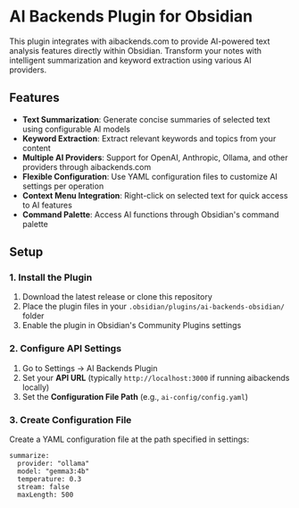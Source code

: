 # AI Backends Plugin for Obsidian

This plugin integrates with aibackends.com to provide AI-powered text analysis features directly within Obsidian. Transform your notes with intelligent summarization and keyword extraction using various AI providers.

## Features

- **Text Summarization**: Generate concise summaries of selected text using configurable AI models
- **Keyword Extraction**: Extract relevant keywords and topics from your content
- **Multiple AI Providers**: Support for OpenAI, Anthropic, Ollama, and other providers through aibackends.com
- **Flexible Configuration**: Use YAML configuration files to customize AI settings per operation
- **Context Menu Integration**: Right-click on selected text for quick access to AI features
- **Command Palette**: Access AI functions through Obsidian's command palette

## Setup

### 1. Install the Plugin

1. Download the latest release or clone this repository
2. Place the plugin files in your `.obsidian/plugins/ai-backends-obsidian/` folder
3. Enable the plugin in Obsidian's Community Plugins settings

### 2. Configure API Settings

1. Go to Settings → AI Backends Plugin
2. Set your **API URL** (typically `http://localhost:3000` if running aibackends locally)
3. Set the **Configuration File Path** (e.g., `ai-config/config.yaml`)

### 3. Create Configuration File
Create a YAML configuration file at the path specified in settings:
```
summarize:
  provider: "ollama"
  model: "gemma3:4b"
  temperature: 0.3
  stream: false
  maxLength: 500
```